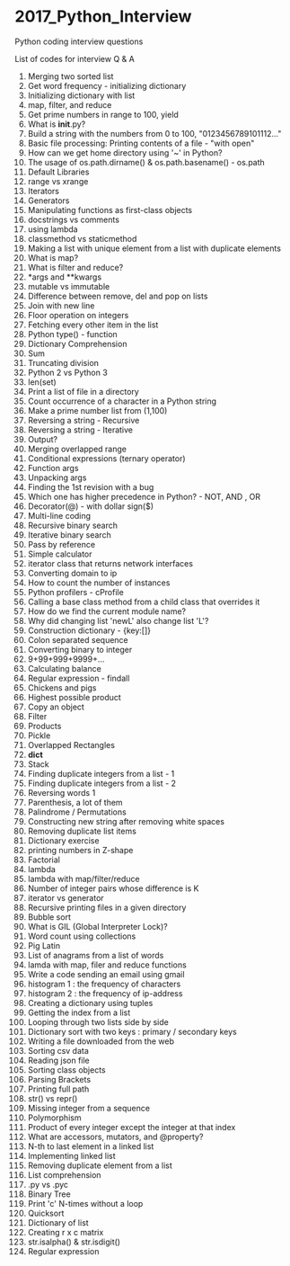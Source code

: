 # 2017_Python_Interview
Python coding interview questions

List of codes for interview Q & A
1.	Merging two sorted list
2.	Get word frequency - initializing dictionary
3.	Initializing dictionary with list
4.	map, filter, and reduce
5.	Get prime numbers in range to 100,  yield
6.	What is __init__.py?
7.	Build a string with the numbers from 0 to 100, "0123456789101112..."
8.	Basic file processing: Printing contents of a file - "with open"
9.	How can we get home directory using '~' in Python?
10.	The usage of os.path.dirname() & os.path.basename() - os.path
11.	Default Libraries
12.	range vs xrange
13.	Iterators
14.	Generators
15.	Manipulating functions as first-class objects
16.	docstrings vs comments
17.	using lambda
18.	classmethod vs staticmethod
19.	Making a list with unique element from a list with duplicate elements
20.	What is map?
21.	What is filter and reduce?
22.	*args and **kwargs
23.	mutable vs immutable
24.	Difference between remove, del and pop on lists
25.	Join with new line
26.	Floor operation on integers
27.	Fetching every other item in the list
28.	Python type() - function
29.	Dictionary Comprehension
30.	Sum
31.	Truncating division
32.	Python 2 vs Python 3
33.	len(set)
34.	Print a list of file in a directory
35.	Count occurrence of a character in a Python string
36.	Make a prime number list from (1,100)
37.	Reversing a string - Recursive
38.	Reversing a string - Iterative
39.	Output?
40.	Merging overlapped range
41.	Conditional expressions (ternary operator)
42.	Function args
43.	Unpacking args
44.	Finding the 1st revision with a bug
45.	Which one has higher precedence in Python? - NOT, AND , OR
46.	Decorator(@) - with dollar sign($)
47.	Multi-line coding
48.	Recursive binary search
49.	Iterative binary search
50.	Pass by reference
51.	Simple calculator
52.	iterator class that returns network interfaces
53.	Converting domain to ip
54.	How to count the number of instances
55.	Python profilers - cProfile
56.	Calling a base class method from a child class that overrides it
57.	How do we find the current module name?
58.	Why did changing list 'newL' also change list 'L'?
59.	Construction dictionary - {key:[]}
60.	Colon separated sequence
61.	Converting binary to integer
62.	9+99+999+9999+...
63.	Calculating balance
64.	Regular expression - findall
65.	Chickens and pigs
66.	Highest possible product
67.	Copy an object
68.	Filter
69.	Products
70.	Pickle
71.	Overlapped Rectangles
72.	__dict__
73.	Stack
74.	Finding duplicate integers from a list - 1
75.	Finding duplicate integers from a list - 2
76.	Reversing words 1
77.	Parenthesis, a lot of them
78.	Palindrome / Permutations
79.	Constructing new string after removing white spaces
80.	Removing duplicate list items
81.	Dictionary exercise
82.	printing numbers in Z-shape
83.	Factorial
84.	lambda
85.	lambda with map/filter/reduce
86.	Number of integer pairs whose difference is K
87.	iterator vs generator
88.	Recursive printing files in a given directory
89.	Bubble sort
90.	What is GIL (Global Interpreter Lock)?
91.	Word count using collections
92.	Pig Latin
93.	List of anagrams from a list of words
94.	lamda with map, filer and reduce functions
95.	Write a code sending an email using gmail
96.	histogram 1 : the frequency of characters
97.	histogram 2 : the frequency of ip-address
98.	Creating a dictionary using tuples
99.	Getting the index from a list
100.	Looping through two lists side by side
101.	Dictionary sort with two keys : primary / secondary keys
102.	Writing a file downloaded from the web
103.	Sorting csv data
104.	Reading json file
105.	Sorting class objects
106.	Parsing Brackets
107.	Printing full path
108.	str() vs repr()
109.	Missing integer from a sequence
110.	Polymorphism
111.	Product of every integer except the integer at that index
112.	What are accessors, mutators, and @property?
113.	N-th to last element in a linked list
114.	Implementing linked list
115.	Removing duplicate element from a list
116.	List comprehension
117.	.py vs .pyc
118.	Binary Tree
119.	Print 'c' N-times without a loop
120.	Quicksort
121.	Dictionary of list
122.	Creating r x c matrix
123.	str.isalpha() & str.isdigit()
124.	Regular expression



